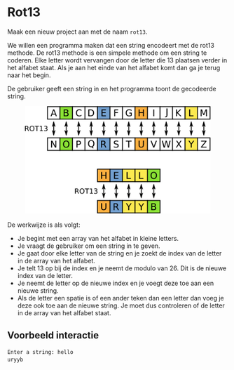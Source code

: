 # Rot13

Maak een nieuw project aan met de naam `rot13`.

We willen een programma maken dat een string encodeert met de rot13 methode. De rot13 methode is een simpele methode om een string te coderen. Elke letter wordt vervangen door de letter die 13 plaatsen verder in het alfabet staat. Als je aan het einde van het alfabet komt dan ga je terug naar het begin.

De gebruiker geeft een string in en het programma toont de gecodeerde string.

<figure><img src="../../.gitbook/assets/rot13.png" alt=""><figcaption></figcaption></figure>

De werkwijze is als volgt:

* Je begint met een array van het alfabet in kleine letters.
* Je vraagt de gebruiker om een string in te geven.
* Je gaat door elke letter van de string en je zoekt de index van de letter in de array van het alfabet.
* Je telt 13 op bij de index en je neemt de modulo van 26. Dit is de nieuwe index van de letter.
* Je neemt de letter op de nieuwe index en je voegt deze toe aan een nieuwe string.
* Als de letter een spatie is of een ander teken dan een letter dan voeg je deze ook toe aan de nieuwe string. Je moet dus controleren of de letter in de array van het alfabet staat.

## Voorbeeld interactie

```bash
Enter a string: hello
uryyb
```
